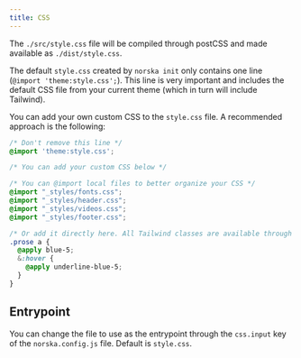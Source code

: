 ```yaml
---
title: CSS
---
```


The `./src/style.css` file will be compiled through postCSS and made available
as `./dist/style.css`.

The default `style.css` created by `norska init` only contains one line
(`@import 'theme:style.css';`). This line is very important and includes the
default CSS file from your current theme (which in turn will include Tailwind).

You can add your own custom CSS to the `style.css` file. A recommended approach
is the following:

```css
/* Don't remove this line */
@import 'theme:style.css';

/* You can add your custom CSS below */

/* You can @import local files to better organize your CSS */
@import "_styles/fonts.css";
@import "_styles/header.css";
@import "_styles/videos.css";
@import "_styles/footer.css";

/* Or add it directly here. All Tailwind classes are available through @apply */
.prose a {
  @apply blue-5;
  &:hover {
    @apply underline-blue-5;
  }
}
```

## Entrypoint

You can change the file to use as the entrypoint through the `css.input` key of
the `norska.config.js` file. Default is `style.css`.
